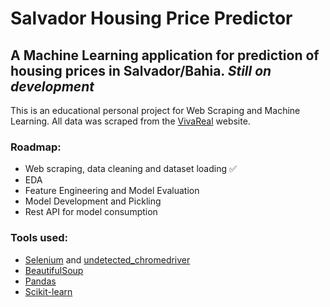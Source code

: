 # Salvador Housing Price Predictor

## A Machine Learning application for prediction of housing prices in Salvador/Bahia. ***Still on development***

This is an educational personal project for Web Scraping and Machine Learning. All data was scraped from the [VivaReal](https://www.vivareal.com.br) website.

### Roadmap:

- Web scraping, data cleaning and dataset loading ✅
- EDA
- Feature Engineering and Model Evaluation
- Model Development and Pickling
- Rest API for model consumption

### Tools used:

- [Selenium](https://www.selenium.dev/) and [undetected_chromedriver](https://github.com/ultrafunkamsterdam/undetected-chromedriver)
- [BeautifulSoup](https://www.crummy.com/software/BeautifulSoup/)
- [Pandas](https://pandas.pydata.org/)
- [Scikit-learn](https://scikit-learn.org/stable/)
